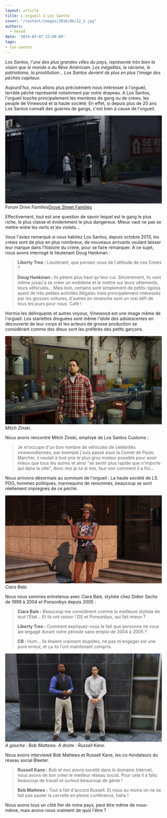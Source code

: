```yaml
---
layout: article
title: L'orgueil à Los Santos
cover: "/content/images/2016/06/12_2.jpg"
authors:
  - nevod
date: '2014-03-07 23:00:00'
tags:
- los-santos
---
```


_Los Santos, l'une des plus grandes villes du pays, représente très bien la vision que le monde a du Rêve Américain. Les inégalités, le racisme, le patriotisme, la prostitution... Los Santos devient de plus en plus l'image des péchés capitaux._

Aujourd'hui, nous allons plus précisément nous intéresser à l'orgueil, terrible péché représenté notamment par notre drapeau. A Los Santos, l'orgueil touche principalement les membres de gang ou de crews, les people de Vinewood et la haute société. En effet, si depuis plus de 20 ans Los Santos connaît des guerres de gangs, c'est bien à cause de l'orgueil.

![Forum Drive Families](/content/images/2016/06/12.jpg)
_Forum Drive Families_[Grove Street Families](/content/images/2016/06/12_1.jpg)

Effectivement, tout est une question de savoir lequel est le gang le plus riche, le plus classe et évidemment le plus dangereux. Mieux vaut ne pas se mettre entre les verts et les violets...

Vous l'aviez remarqué si vous habitez Los Santos, depuis octobre 2013, les crews sont de plus en plus nombreux, de nouveaux arrivants voulant laisser leur marque dans l'histoire du crime, pour se faire remarquer. A ce sujet, nous avons interrogé le lieutenant Doug Hankman :

> **Liberty Tree :** Lieutenant, que pensez-vous de l'attitude de ces Crews ?
> 
> **Doug Hankman :** Ils pètent plus haut qu'leur cul. Sincèrement, ils vont même jusqu'à se créer un emblème et le mettre sur leurs vêtements, leurs véhicules... Mais bon, certains sont simplement de petits rigolos ayant de très petites activités illégales mais principalement intéressés par les grosses voitures, d'autres en revanche sont un vrai défi de tous les jours pour nous. Café !

Hormis les délinquants et autres voyous, Vinewood est une image même de l'orgueil. Les starlettes droguées sont même l'idole des adolescentes en découverte de leur corps et les acteurs de grosse production se considérant comme des dieux sont les préférés des petits garçons.

![Mitch Zinski.](/content/images/2016/06/12_3.jpg)
_Mitch Zinski._

Nous avons rencontré Mitch Zinski, employé de Los Santos Customs :

> Je m'occupe d'un bon nombre de véhicules de célébrités vinewoodiennes, par exemple j'suis passé sous la Comet de Paulo Marcher, il voulait à tout prix le plus gros moteur possible pour avoir mieux que tous les autres et ainsi "se sentir plus rapide que n'importe qui dans la ville", donc moi je lui ai mis, faut voir comment il a fini...

Nous arrivons désormais au summum de l'orgueil : La haute société de LS. PDG, hommes politiques, mannequins de renommés, beaucoup se sont réellement imprégnés de ce péché.

![Ciara Bale.](/content/images/2016/06/12_4.jpg)
_Ciara Bale._

Nous nous sommes entretenus avec Ciara Bale, styliste chez Didier Sachs de 1999 à 2004 et Ponsonbys depuis 2005 :

> **Ciara Bale :** Beaucoup me considèrent comme la meilleure styliste de tout l'État... Et ils ont raison ! DS et Ponsonbys, qui fait mieux ?
> 
> **Liberty Tree :** Comment expliquez-vous le fait que personne ne vous aie engagé durant votre période sans emploi de 2004 à 2005 ?
> 
> **CB :** Hum... Ils étaient vraiment stupides, ne pas m'engager est une pure erreur, et ça ils l'ont maintenant compris.

![A gauche : Bob Mattews. A droite : Russell Kane.](/content/images/2016/06/12_5.jpg)
_A gauche : Bob Mattews. A droite : Russell Kane._

Nous avons interviewé Bob Mattews et Russell Kane, les co-fondateurs du réseau social Bleeter.

> **Russell Kane :** Bob et moi avons excellé dans le domaine Internet, nous avons de loin créer le meilleur réseau social. Pour cela il a fallu beaucoup de travail et surtout beaucoup de génie !
> 
> **Bob Mattews :** Tout à fait d'accord Russell. Et nous au moins on ne se fait pas sauter la cervelle en pleine conférence, haha !

Nous avons tous un côté fier de notre pays, peut être même de nous-même, mais avons-nous vraiment de quoi l'être ?
